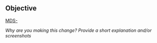 ## Objective 

[MDS-](https://bcmines.atlassian.net/browse/MDS-0000)

_Why are you making this change? Provide a short explanation and/or screenshots_
